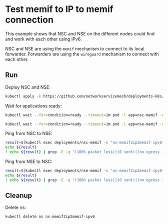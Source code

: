 # Test memif to IP to memif connection

This example shows that NSC and NSE on the different nodes could find and work with each other using IPv6.

NSC and NSE are using the `memif` mechanism to connect to its local forwarder.
Forwarders are using the `wireguard` mechanism to connect with each other.

## Run

Deploy NSC and NSE:
```bash
kubectl apply -k https://github.com/networkservicemesh/deployments-k8s/examples/features/ipv6/Memif2IP2Memif_ipv6?ref=43fefbb3cb70b219e49c3e4a9f3a240449b0b228
```

Wait for applications ready:
```bash
kubectl wait --for=condition=ready --timeout=1m pod -l app=nsc-memif -n ns-memif2ip2memif-ipv6
```
```bash
kubectl wait --for=condition=ready --timeout=1m pod -l app=nse-memif -n ns-memif2ip2memif-ipv6
```

Ping from NSC to NSE:
```bash
result=$(kubectl exec deployments/nsc-memif -n "ns-memif2ip2memif-ipv6" -- vppctl ping 2001:db8:: repeat 4)
echo ${result}
! echo ${result} | grep -E -q "(100% packet loss)|(0 sent)|(no egress interface)"
```

Ping from NSE to NSC:
```bash
result=$(kubectl exec deployments/nse-memif -n "ns-memif2ip2memif-ipv6" -- vppctl ping 2001:db8::1 repeat 4)
echo ${result}
! echo ${result} | grep -E -q "(100% packet loss)|(0 sent)|(no egress interface)"
```

## Cleanup

Delete ns:
```bash
kubectl delete ns ns-memif2ip2memif-ipv6
```
